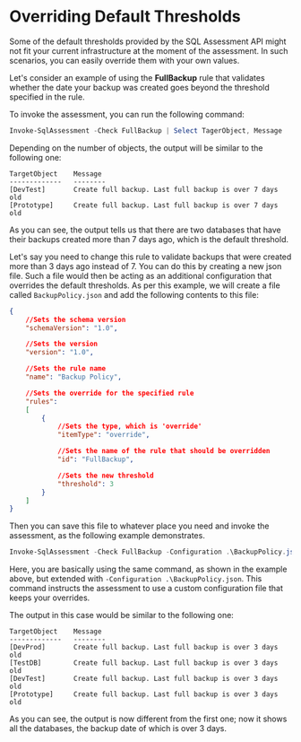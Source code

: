 # Overriding Default Thresholds

Some of the default thresholds provided by the SQL Assessment API might not fit your current infrastructure at the moment of the assessment. In such scenarios, you can easily override them with your own values.

Let's consider an example of using the **FullBackup** rule that validates whether the date your backup was created goes beyond the threshold specified in the rule.

To invoke the assessment, you can run the following command:

```PowerShell
Invoke-SqlAssessment -Check FullBackup | Select TagerObject, Message
```

Depending on the number of objects, the output will be similar to the following one:

```
TargetObject    Message
-------------   --------
[DevTest]       Create full backup. Last full backup is over 7 days old
[Prototype]     Create full backup. Last full backup is over 7 days old
```

As you can see, the output tells us that there are two databases that have their backups created more than 7 days ago, which is the default threshold.

Let's say you need to change this rule to validate backups that were created more than 3 days ago instead of 7. You can do this by creating a new json file. Such a file would then be acting as an additional configuration that overrides the default thresholds. As per this example, we will create a file called `BackupPolicy.json` and add the following contents to this file:

```json
{
    //Sets the schema version
    "schemaVersion": "1.0",

    //Sets the version
    "version": "1.0",

    //Sets the rule name
    "name": "Backup Policy",

    //Sets the override for the specified rule
    "rules":
    [
        {
            //Sets the type, which is 'override'
            "itemType": "override",

            //Sets the name of the rule that should be overridden
            "id": "FullBackup",

            //Sets the new threshold
            "threshold": 3
        }
    ]
}
```

Then you can save this file to whatever place you need and invoke the assessment, as the following example demonstrates.

```PowerShell
Invoke-SqlAssessment -Check FullBackup -Configuration .\BackupPolicy.json | Select TargetObject, Message
```

Here, you are basically using the same command, as shown in the example above, but extended with `-Configuration .\BackupPolicy.json`. This command instructs the assessment to use a custom configuration file that keeps your overrides.

The output in this case would be similar to the following one:

```
TargetObject    Message
-------------   --------
[DevProd]       Create full backup. Last full backup is over 3 days old
[TestDB]        Create full backup. Last full backup is over 3 days old
[DevTest]       Create full backup. Last full backup is over 3 days old
[Prototype]     Create full backup. Last full backup is over 3 days old
```

As you can see, the output is now different from the first one; now it shows all the databases, the backup date of which is over 3 days.
